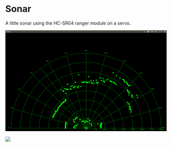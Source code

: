 Sonar
==
A little sonar using the HC-SR04 ranger module on a servo.

![](screenshot.png)

![](http://i.imgur.com/ubJ1ifo.gif)
